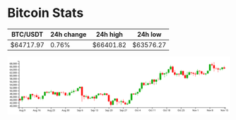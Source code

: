 # Bitcoin Stats

BTC/USDT|24h change|24h high|24h low|
|---|---|---|---|
|$64717.97|0.76%|$66401.82|$63576.27|

<img src="./chart.svg">
